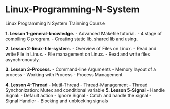 # Linux-Programming-N-System
Linux Programming N System Trainning Course

**1. Lesson 1-general-knowledge.**
	- Advanced Makefile tutorial.
	- 4 stage of compiling C program.
	- Creating static lib, shared lib and using.

**2. Lesson 2-linux-file-system.**
	- Overview of Files on Linux.
	- Read and write File in Linux.
	- File management on Linux. 
	- Read and write files asynchronously.

**3. Lesson 3-Process.**
	- Command-line Arguments
	- Memory layout of a process
	- Working with Process
	- Process Management

**4. Lesson 4-Thread**
	- Mutil-Thread
	- Thread-Management
	- Thread Synchonization: Mutex and conditional variable
**5. Lesson 5-Signal**
	- Handle Signal: 
		- Default action
		- Ignore Signal
		- Catch and handle the signal
	- Signal Handler
	- Blocking and unblocking signals
